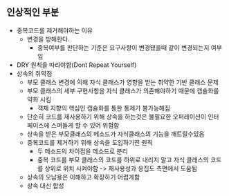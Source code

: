## 인상적인 부분
- 중복코드를 제거해야하는 이유
    - 변경을 방해한다.
        - 중복여부를 판단하는 기준은 요구사항이 변경됐을때 같이 변경되는지 여부임
- DRY 원칙을 따라야함(Dont Repeat Yourself)
- 상속의 취약점
    - 부모 클래스 변경에 의해 자식 클래스가 영향을 받는 취약한 기반 클래스 문제
    - 부모 클래스의 세부 구현사항을 자식 클래스가 의존해야하기 때문에 캡슐화를 약화 시킴
        - 객체 지향의 핵심인 캡슐화를 통한 통제가 불가능해짐
    - 단순히 코드를 재사용하기 위해 상속을 하는것은 불필요한 오퍼레이션이 인터페이스에 스며들게 할 수 있어 위험함
    - 상속을 받은 부모클래스의 메소드가 자식클래스의 기능을 깨트릴수있음
    - 중복코드를 제거하기 위해 상속을 도입하기전 원칙
        - 두 메소드의 차이점을 메소드로 분리
        - 중복 코드를 부모 클래스의 코드를 하위로 내리지 말고 자식 클래스의 코드를 상위로 위치 시켜야함 -> 재사용성과 응집도 측면에서 도움됨
    - 상속의 오남용은 이해하고 확장하기 어렵게함
    - 상속 대신 합성
